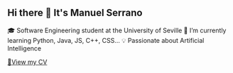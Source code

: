 ## Hi there 👋 It's Manuel Serrano

🎓 Software Engineering student at the University of Seville
🌱 I’m currently learning Python, Java, JS, C++, CSS...
💡 Passionate about Artificial Intelligence

[📄View my CV](https://drive.google.com/file/d/1BoNw37ZektLN4YTmyB3GnYBrwlbrjfJN/view?usp=drive_link) 
